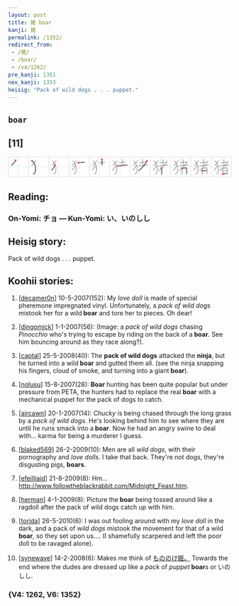 ```yaml
---
layout: post
title: 猪 boar
kanji: 猪
permalink: /1352/
redirect_from:
 - /猪/
 - /boar/
 - /v4/1262/
pre_kanji: 1351
nex_kanji: 1353
heisig: "Pack of wild dogs . . . puppet."
---
```


## `boar`

## [11]

<div class="stroke"><img src="../images/E78CAA.png" /></div>

## Reading:

### On-Yomi: チョ &mdash; Kun-Yomi: い、いのしし

## Heisig story:

Pack of wild dogs . . . puppet.

## Koohii stories:

1) [<a href="http://kanji.koohii.com/profile/decamer0n">decamer0n</a>] 10-5-2007(152): My <em>love doll</em> is made of special pheremone impregnated vinyl. Unfortunately, a <em>pack of wild dogs</em> mistook her for a wild<strong> boar</strong> and tore her to pieces. Oh dear!

2) [<a href="http://kanji.koohii.com/profile/dingomick">dingomick</a>] 1-1-2007(56): (Image: a <em>pack of wild dogs</em> chasing <em>Pinocchio</em> who&#039;s trying to escape by riding on the back of a<strong> boar</strong>. See him bouncing around as they race along?).

3) [<a href="http://kanji.koohii.com/profile/captal">captal</a>] 25-5-2008(40): The <strong>pack of wild dogs</strong> attacked the <strong>ninja</strong>, but he turned into a wild<strong> boar</strong> and gutted them all. (see the ninja snapping his fingers, cloud of smoke, and turning into a giant<strong> boar</strong>).

4) [<a href="http://kanji.koohii.com/profile/nolusu">nolusu</a>] 15-8-2007(28): <strong>Boar</strong> hunting has been quite popular but under pressure from PETA, the hunters had to replace the real<strong> boar</strong> with a mechanical puppet for the pack of dogs to catch.

5) [<a href="http://kanji.koohii.com/profile/aircawn">aircawn</a>] 20-1-2007(14): <em>Chucky</em> is being chased through the long grass by a <em>pack of wild dogs</em>. He&#039;s looking behind him to see where they are until he runs smack into a<strong> boar</strong>. Now he had an angry swine to deal with... karma for being a murderer I guess.

6) [<a href="http://kanji.koohii.com/profile/blaked569">blaked569</a>] 26-2-2009(10): Men are all <em>wild dogs</em>, with their pornography and <em>love dolls</em>. I take that back. They&#039;re not dogs, they&#039;re disgusting pigs, <strong>boars</strong>.

7) [<a href="http://kanji.koohii.com/profile/efeilliaid">efeilliaid</a>] 21-8-2009(8): Hm... <a href="http://www.followtheblackrabbit.com/Midnight_Feast.htm">http://www.followtheblackrabbit.com/Midnight_Feast.htm</a>.

8) [<a href="http://kanji.koohii.com/profile/herman">herman</a>] 4-1-2009(8): Picture the<strong> boar</strong> being tossed around like a ragdoll after the pack of wild dogs catch up with him.

9) [<a href="http://kanji.koohii.com/profile/torida">torida</a>] 26-5-2010(6): I was out fooling around with my <em>love doll</em> in the dark, and a pack of <em>wild dogs</em> mistook the movement for that of a wild<strong> boar</strong>, so they set upon us.... (I shamefully scarpered and left the poor doll to be ravaged alone).

10) [<a href="http://kanji.koohii.com/profile/synewave">synewave</a>] 14-2-2008(6): Makes me think of <a href="http://google.com/#q=もののけ姫。">もののけ姫。</a> Towards the end where the dudes are dressed up like a <em>pack</em> of <em>puppet</em><strong> boar</strong>s or いのしし.

### {V4: 1262, V6: 1352}
